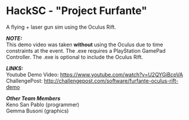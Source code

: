 HackSC - "Project Furfante"
======

A flying + laser gun sim using the Oculus Rift.

***<b>NOTE:</b>***
<br>This demo video was taken <b> without </b> using the Oculus due to time constraints at the event.
The .exe requires a PlayStation GamePad Controller.
The .exe is optional to include the Oculus Rift.

***LINKS:***
<br>
Youtube Demo Video: https://www.youtube.com/watch?v=U2QYGiBcpVA
<br>ChallengePost: http://challengepost.com/software/furfante-oculus-rift-demo

***Other Team Members***
<br> Keno San Pablo (programmer)
<br> Gemma Busoni (graphics)
